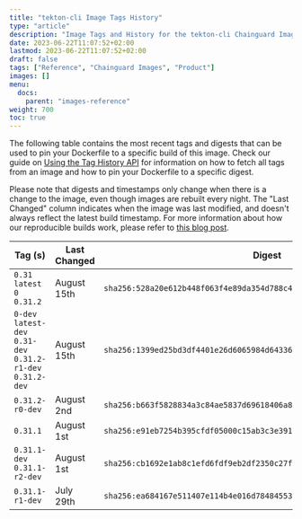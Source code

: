 ```yaml
---
title: "tekton-cli Image Tags History"
type: "article"
description: "Image Tags and History for the tekton-cli Chainguard Image"
date: 2023-06-22T11:07:52+02:00
lastmod: 2023-06-22T11:07:52+02:00
draft: false
tags: ["Reference", "Chainguard Images", "Product"]
images: []
menu:
  docs:
    parent: "images-reference"
weight: 700
toc: true
---
```


The following table contains the most recent tags and digests that can be used to pin your Dockerfile to a specific build of this image. Check our guide on [Using the Tag History API](/chainguard/chainguard-images/using-the-tag-history-api/) for information on how to fetch all tags from an image and how to pin your Dockerfile to a specific digest.

Please note that digests and timestamps only change when there is a change to the image, even though images are rebuilt every night. The "Last Changed" column indicates when the image was last modified, and doesn't always reflect the latest build timestamp. For more information about how our reproducible builds work, please refer to [this blog post](https://www.chainguard.dev/unchained/reproducing-chainguards-reproducible-image-builds).

| Tag (s)                                                       | Last Changed | Digest                                                                    |
|---------------------------------------------------------------|--------------|---------------------------------------------------------------------------|
|  `0.31` `latest` `0` `0.31.2`                                 | August 15th  | `sha256:528a20e612b448f063f4e89da354d788c4383e7770437f2980ca8ef0176ec5f6` |
|  `0-dev` `latest-dev` `0.31-dev` `0.31.2-r1-dev` `0.31.2-dev` | August 15th  | `sha256:1399ed25bd3df4401e26d6065984d6433643595e28dd61b4826ffc845ccfcf99` |
|  `0.31.2-r0-dev`                                              | August 2nd   | `sha256:b663f5828834a3c84ae5837d69618406a80449804a3dcc8b3cdffb38124a99af` |
|  `0.31.1`                                                     | August 1st   | `sha256:e91eb7254b395cfdf05000c15ab3c3e39126f795609c87b5ddbc340c825b90c4` |
|  `0.31.1-dev` `0.31.1-r2-dev`                                 | August 1st   | `sha256:cb1692e1ab8c1efd6fdf9eb2df2350c27f472ec2118e9707f30258fc123da56c` |
|  `0.31.1-r1-dev`                                              | July 29th    | `sha256:ea684167e511407e114b4e016d78484553d48c793a410af391194341cc5ddbc9` |
